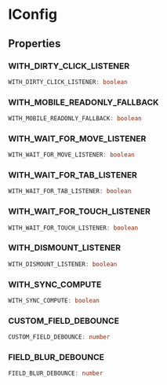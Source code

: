 # IConfig

## Properties

### WITH_DIRTY_CLICK_LISTENER

```ts
WITH_DIRTY_CLICK_LISTENER: boolean
```

### WITH_MOBILE_READONLY_FALLBACK

```ts
WITH_MOBILE_READONLY_FALLBACK: boolean
```

### WITH_WAIT_FOR_MOVE_LISTENER

```ts
WITH_WAIT_FOR_MOVE_LISTENER: boolean
```

### WITH_WAIT_FOR_TAB_LISTENER

```ts
WITH_WAIT_FOR_TAB_LISTENER: boolean
```

### WITH_WAIT_FOR_TOUCH_LISTENER

```ts
WITH_WAIT_FOR_TOUCH_LISTENER: boolean
```

### WITH_DISMOUNT_LISTENER

```ts
WITH_DISMOUNT_LISTENER: boolean
```

### WITH_SYNC_COMPUTE

```ts
WITH_SYNC_COMPUTE: boolean
```

### CUSTOM_FIELD_DEBOUNCE

```ts
CUSTOM_FIELD_DEBOUNCE: number
```

### FIELD_BLUR_DEBOUNCE

```ts
FIELD_BLUR_DEBOUNCE: number
```
